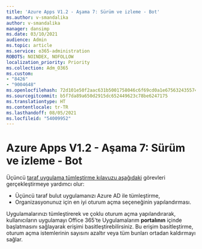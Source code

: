 ```yaml
---
title: 'Azure Apps V1.2 - Aşama 7: Sürüm ve izleme - Bot'
ms.author: v-smandalika
author: v-smandalika
manager: dansimp
ms.date: 03/10/2021
audience: Admin
ms.topic: article
ms.service: o365-administration
ROBOTS: NOINDEX, NOFOLLOW
localization_priority: Priority
ms.collection: Adm_O365
ms.custom:
- "8426"
- "9004648"
ms.openlocfilehash: 72d101e50f2aac631b5001758046c6f69cd0a1e675632435574a32530a4b3095
ms.sourcegitcommit: b5f7da89a650d2915dc652449623c78be6247175
ms.translationtype: HT
ms.contentlocale: tr-TR
ms.lasthandoff: 08/05/2021
ms.locfileid: "54009952"
---
```

# <a name="azure-apps-v12---phase-7-prod-release-and-followup---bot"></a>Azure Apps V1.2 - Aşama 7: Sürüm ve izleme - Bot

Üçüncü [taraf uygulama tümleştirme kılavuzu aşağıdaki](https://admin.microsoft.com/AdminPortal/Home) görevleri gerçekleştirmeye yardımcı olur: 
- Üçüncü taraf bulut uygulamanızı Azure AD ile tümleştirme, 
- Organizasyonunuz için en iyi oturum açma seçeneğinin yapılandırması.

Uygulamalarınızı tümleştirerek ve çoklu oturum açma yapılandırarak, kullanıcıların uygulamayı Office 365'te Uygulamalarım **portalının** içinde başlatmasını sağlayarak erişimi basitleştirebilirsiniz. Bu erişim basitleştirme, oturum açma istemlerinin sayısını azaltır veya tüm bunları ortadan kaldırmayı sağlar.
